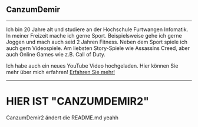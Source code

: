 ## **CanzumDemir**
---
Ich bin 20 Jahre alt und studiere an der Hochschule Furtwangen Infomatik.
In meiner Freizeit mache ich gerne Sport. Beispielsweise gehe ich gerne Joggen und mach auch seid 2 Jahren Fitness.
Neben dem Sport spiele ich auch gern Videospiele. Am liebsten Story-Spiele wie Assassins Creed, aber auch Online Games wie z.B. Call of Duty.


Ich habe auch ein neues YouTube Video hochgeladen.
Hier können Sie mehr über mich erfahren!
[Erfahren Sie mehr!](https://www.youtube.com/watch?v=7Q4cKsywWDc&t=26s)

---
# HIER IST "CANZUMDEMIR2" 

CanzumDemir2 ändert die README.md yeahh
